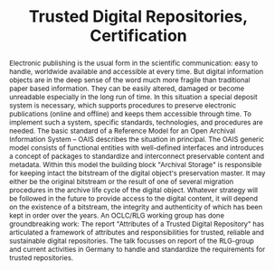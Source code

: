---
abstract: 'Electronic publishing is the usual form in the scientific communication:
  easy to handle, worldwide available and accessible at every time. But digital information
  objects are in the deep sense of the word much more fragile than traditional paper
  based information. They can be easily altered, damaged or become unreadable especially
  in the long run of time. In this situation a special deposit system is necessary,
  which supports procedures to preserve electronic publications (online and offline)
  and keeps them accessible through time. To implement such a system, specific standards,
  technologies, and procedures are needed.

  The basic standard of a Reference Model for an Open Archival Information System
  – OAIS describes the situation in principal. The OAIS generic model consists of
  functional entities with well-defined interfaces and introduces a concept of packages
  to standardize and interconnect preservable content and metadata.

  Within this model the building block "Archival Storage" is responsible for keeping
  intact the bitstream of the digital object''s preservation master. It may either
  be the original bitstream or the result of one of several migration procedures in
  the archive life cycle of the digital object. Whatever strategy will be followed
  in the future to provide access to the digital content, it will depend on the existence
  of a bitstream, the integrity and authenticity of which has been kept in order over
  the years. An OCLC/RLG working group has done groundbreaking work: The report "Attributes
  of a Trusted Digital Repository" has articulated a framework of attributes and responsibilities
  for trusted, reliable and sustainable digital repositories.

  The talk focusses on report of the RLG-group and current activities in Germany to
  handle and standardize the requirements for trusted repositories.'
creators:
- Altenhöner, Reinhard
- Neuroth, Heike
date: null
document_url: https://services.phaidra.univie.ac.at/api/object/o:295014/download
grand_parent: iPRES
institutions: []
keywords:
- beijing
landing_page_url: https://phaidra.univie.ac.at/o:295014
language: eng
layout: publication
license: CC BY-SA 3.0 AT
notes_url: null
parent: iPRES 2004
publication_type: presentation
size: 376043
slides_url: null
source_name: iPRES
stream_url: null
title: Trusted Digital Repositories, Certification
year: 2004
---